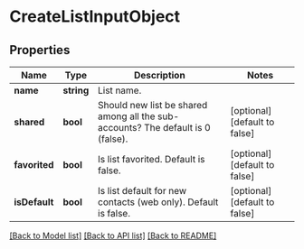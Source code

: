 # CreateListInputObject

## Properties
Name | Type | Description | Notes
------------ | ------------- | ------------- | -------------
**name** | **string** | List name. | 
**shared** | **bool** | Should new list be shared among all the sub-accounts? The default is 0 (false). | [optional] [default to false]
**favorited** | **bool** | Is list favorited. Default is false. | [optional] [default to false]
**isDefault** | **bool** | Is list default for new contacts (web only). Default is false. | [optional] [default to false]

[[Back to Model list]](../README.md#documentation-for-models) [[Back to API list]](../README.md#documentation-for-api-endpoints) [[Back to README]](../README.md)


